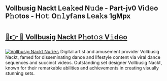 ## Vollbusig Nackt L𝚎a𝚔ed N𝚞𝚍e - Part-jv0 Vi𝚍𝚎o P𝚑𝚘tos - H𝚘𝚝 O𝚗𝚕yf𝚊ns L𝚎a𝚔s 1gMpx

# <h2><a href="http://kff5d5g.oniu.top/?m=Vollbusig+Nackt">🔗👉 🔴 Vollbusig Nackt P𝚑ot𝚘𝚜 V𝚒d𝚎o</a></h2>

[![Vollbusig Nackt Nu𝚍e𝚜](https://i.imgur.com/0qMVB7G.gif)](http://kff5d5g.oniu.top/?m=Vollbusig+Nackt)
Digital artist and amusement provider Vollbusig Nackt, famed for disseminating dance and lifestyle content via viral dance sequences and succinct videos. Outstanding set designer Vollbusig Nackt, known for their remarkable abilities and achievements in creating visually stunning sets.  
